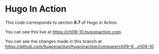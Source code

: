 Hugo In Action
===============

This code corresponds to section **9.7** of Hugo in Action.

You can see this live at https://ch09-10.hugoinaction.com.

You can see the changes made in this branch at https://github.com/hugoinaction/hugoinaction/compare/ch09-9...ch09-10

